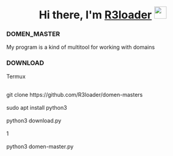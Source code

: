

<h1 align="center">Hi there, I'm <a href="https://github.com/R3loader" target="_blank">R3loader</a> 
<img src="https://github.com/blackcater/blackcater/raw/main/images/Hi.gif" height="32"/></h1>


<h3>
  DOMEN_MASTER
</h3>

My program is a kind of multitool for working with domains

<h3>
  DOWNLOAD
</h3>
Termux
<p style="text-indent: 25px;>
  git clone https://github.com/R3loader/domen-masters<br>pkg install python3</br><br>python3 download.py</br><br></br>1<br>python3 domen-master.py</br>
</p>
Linux
<p style="text-indent: 25px;>
  <br>git clone https://github.com/R3loader/domen-masters</br><br>sudo apt install python3</br><br>python3 download.py</br><br>1</br><br>python3 domen-master.py</br>
</p>
